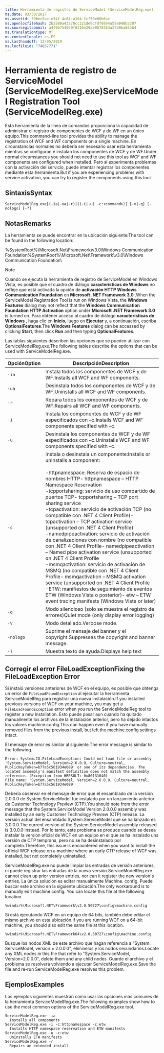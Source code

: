 ```yaml
---
title: Herramienta de registro de ServiceModel (ServiceModelReg.exe)
ms.date: 03/30/2017
ms.assetid: 396ec5ae-e34f-4c64-a164-fcf50e86b6ac
ms.openlocfilehash: 2b2580a43270cc221de9cfdf0894a59a040ba307
ms.sourcegitcommit: a4f9b754059f0210e29ae0578363a27b9ba84b64
ms.translationtype: MT
ms.contentlocale: es-ES
ms.lasthandoff: 12/05/2019
ms.locfileid: "74837771"
---
```

# <a name="servicemodel-registration-tool-servicemodelregexe"></a><span data-ttu-id="0b82d-102">Herramienta de registro de ServiceModel (ServiceModelReg.exe)</span><span class="sxs-lookup"><span data-stu-id="0b82d-102">ServiceModel Registration Tool (ServiceModelReg.exe)</span></span>
<span data-ttu-id="0b82d-103">Esta herramienta de la línea de comandos proporciona la capacidad de administrar el registro de componentes de WCF y de WF en un único equipo.</span><span class="sxs-lookup"><span data-stu-id="0b82d-103">This command-line tool provides the ability to manage the registration of WCF and WF components on a single machine.</span></span> <span data-ttu-id="0b82d-104">En circunstancias normales no debería ser necesario usar esta herramienta mientras se configuran e instalan los componentes de WCF y de WF.</span><span class="sxs-lookup"><span data-stu-id="0b82d-104">Under normal circumstances you should not need to use this tool as WCF and WF components are configured when installed.</span></span> <span data-ttu-id="0b82d-105">Pero si experimenta problemas con la activación del servicio, puede intentar registrar los componentes mediante esta herramienta.</span><span class="sxs-lookup"><span data-stu-id="0b82d-105">But if you are experiencing problems with service activation, you can try to register the components using this tool.</span></span>  
  
## <a name="syntax"></a><span data-ttu-id="0b82d-106">Sintaxis</span><span class="sxs-lookup"><span data-stu-id="0b82d-106">Syntax</span></span>  
  
```console  
ServiceModelReg.exe[(-ia|-ua|-r)|((-i|-u) -c:<command>)] [-v|-q] [-nologo] [-?]  
```  
  
## <a name="remarks"></a><span data-ttu-id="0b82d-107">Notas</span><span class="sxs-lookup"><span data-stu-id="0b82d-107">Remarks</span></span>  
 <span data-ttu-id="0b82d-108">La herramienta se puede encontrar en la ubicación siguiente:</span><span class="sxs-lookup"><span data-stu-id="0b82d-108">The tool can be found in the following location:</span></span>  
  
 <span data-ttu-id="0b82d-109">%SystemRoot%\Microsoft.Net\Framework\v3.0\Windows Communication Foundation</span><span class="sxs-lookup"><span data-stu-id="0b82d-109">%SystemRoot%\Microsoft.Net\Framework\v3.0\Windows Communication Foundation</span></span>\  
  
> [!NOTE]
> <span data-ttu-id="0b82d-110">Cuando se ejecuta la herramienta de registro de ServiceModel en Windows Vista, es posible que el cuadro de diálogo **características de Windows** no refleje que está activada la opción de **activación HTTP Windows Communication Foundation** en **Microsoft .NET Framework 3,0** .</span><span class="sxs-lookup"><span data-stu-id="0b82d-110">When the ServiceModel Registration Tool is run on Windows Vista, the **Windows Features** dialog may not reflect that the **Windows Communication Foundation HTTP Activation** option under **Microsoft .NET Framework 3.0** is turned on.</span></span> <span data-ttu-id="0b82d-111">Para obtener acceso al cuadro de diálogo **características de Windows** , haga clic en **Inicio**, luego en **Ejecutar** y, a continuación, escriba **OptionalFeatures**.</span><span class="sxs-lookup"><span data-stu-id="0b82d-111">The **Windows Features** dialog can be accessed by clicking **Start**, then click **Run** and then typing **OptionalFeatures**.</span></span>  
  
 <span data-ttu-id="0b82d-112">Las tablas siguientes describen las opciones que se pueden utilizar con ServiceModelReg.exe.</span><span class="sxs-lookup"><span data-stu-id="0b82d-112">The following tables describe the options that can be used with ServiceModelReg.exe.</span></span>  
  
|<span data-ttu-id="0b82d-113">Opción</span><span class="sxs-lookup"><span data-stu-id="0b82d-113">Option</span></span>|<span data-ttu-id="0b82d-114">Descripción</span><span class="sxs-lookup"><span data-stu-id="0b82d-114">Description</span></span>|  
|------------|-----------------|  
|`-ia`|<span data-ttu-id="0b82d-115">Instala todos los componentes de WCF y de WF.</span><span class="sxs-lookup"><span data-stu-id="0b82d-115">Installs all WCF and WF components.</span></span>|  
|`-ua`|<span data-ttu-id="0b82d-116">Desinstala todos los componentes de WCF y de WF.</span><span class="sxs-lookup"><span data-stu-id="0b82d-116">Uninstalls all WCF and WF components.</span></span>|  
|`-r`|<span data-ttu-id="0b82d-117">Repara todos los componentes de WCF y de WF.</span><span class="sxs-lookup"><span data-stu-id="0b82d-117">Repairs all WCF and WF components.</span></span>|  
|`-i`|<span data-ttu-id="0b82d-118">Instala los componentes de WCF y de WF especificados con –c.</span><span class="sxs-lookup"><span data-stu-id="0b82d-118">Installs WCF and WF components specified with –c.</span></span>|  
|`-u`|<span data-ttu-id="0b82d-119">Desinstala los componentes de WCF y de WF especificados con –c.</span><span class="sxs-lookup"><span data-stu-id="0b82d-119">Uninstalls WCF and WF components specified with –c.</span></span>|  
|`-c`|<span data-ttu-id="0b82d-120">Instala o desinstala un componente:</span><span class="sxs-lookup"><span data-stu-id="0b82d-120">Installs or uninstalls a component:</span></span><br /><br /> <span data-ttu-id="0b82d-121">-httpnamespace: Reserva de espacio de nombres HTTP</span><span class="sxs-lookup"><span data-stu-id="0b82d-121">-   httpnamespace – HTTP Namespace Reservation</span></span><br /><span data-ttu-id="0b82d-122">-tcpportsharing: servicio de uso compartido de puertos TCP</span><span class="sxs-lookup"><span data-stu-id="0b82d-122">-   tcpportsharing – TCP port sharing service</span></span><br /><span data-ttu-id="0b82d-123">-tcpactivation: servicio de activación TCP (no compatible con .NET 4 Client Profile)</span><span class="sxs-lookup"><span data-stu-id="0b82d-123">-   tcpactivation – TCP activation service (unsupported on .NET 4 Client Profile)</span></span><br /><span data-ttu-id="0b82d-124">-namedpipeactivation: servicio de activación de canalizaciones con nombre (no compatible con .NET 4 Client Profile</span><span class="sxs-lookup"><span data-stu-id="0b82d-124">-   namedpipeactivation – Named pipe activation service (unsupported on .NET 4 Client Profile</span></span><br /><span data-ttu-id="0b82d-125">-msmqactivation: servicio de activación de MSMQ (no compatible con .NET 4 Client Profile</span><span class="sxs-lookup"><span data-stu-id="0b82d-125">-   msmqactivation – MSMQ activation service (unsupported on .NET 4 Client Profile</span></span><br /><span data-ttu-id="0b82d-126">-ETW: manifiestos de seguimiento de eventos ETW (Windows Vista o posterior)</span><span class="sxs-lookup"><span data-stu-id="0b82d-126">-   etw – ETW event tracing manifests (Windows Vista or later)</span></span>|  
|`-q`|<span data-ttu-id="0b82d-127">Modo silencioso (solo se muestra el registro de errores)</span><span class="sxs-lookup"><span data-stu-id="0b82d-127">Quiet mode (only display error logging)</span></span>|  
|`-v`|<span data-ttu-id="0b82d-128">Modo detallado.</span><span class="sxs-lookup"><span data-stu-id="0b82d-128">Verbose mode.</span></span>|  
|`-nologo`|<span data-ttu-id="0b82d-129">Suprime el mensaje del banner y el copyright.</span><span class="sxs-lookup"><span data-stu-id="0b82d-129">Suppresses the copyright and banner message.</span></span>|  
|`-?`|<span data-ttu-id="0b82d-130">Muestra texto de ayuda.</span><span class="sxs-lookup"><span data-stu-id="0b82d-130">Displays help text</span></span>|  
  
## <a name="fixing-the-fileloadexception-error"></a><span data-ttu-id="0b82d-131">Corregir el error FileLoadException</span><span class="sxs-lookup"><span data-stu-id="0b82d-131">Fixing the FileLoadException Error</span></span>  
 <span data-ttu-id="0b82d-132">Si instaló versiones anteriores de WCF en el equipo, es posible que obtenga un error de `FileLoadFoundException` al ejecutar la herramienta ServiceModelReg para registrar una nueva instalación.</span><span class="sxs-lookup"><span data-stu-id="0b82d-132">If you installed previous versions of WCF on your machine, you may get a `FileLoadFoundException` error when you run the ServiceModelReg tool to register a new installation.</span></span> <span data-ttu-id="0b82d-133">Esto puede pasar aun cuando ha quitado manualmente los archivos de la instalación anterior, pero ha dejado intactos los valores machine.config.</span><span class="sxs-lookup"><span data-stu-id="0b82d-133">This can happen even if you have manually removed files from the previous install, but left the machine.config settings intact.</span></span>  
  
 <span data-ttu-id="0b82d-134">El mensaje de error es similar al siguiente.</span><span class="sxs-lookup"><span data-stu-id="0b82d-134">The error message is similar to the following.</span></span>  
  
```console  
Error: System.IO.FileLoadException: Could not load file or assembly 'System.ServiceModel, Version=2.0.0.0, Culture=neutral, PublicKeyToken=b77a5c561934e089' or one of its dependencies. The located assembly's manifest definition does not match the assembly reference. (Exception from HRESULT: 0x80131040)  
File name: 'System.ServiceModel, Version=2.0.0.0, Culture=neutral, PublicKeyToken=b77a5c561934e089'  
```  
  
 <span data-ttu-id="0b82d-135">Debería observar en el mensaje de error que el ensamblado de la versión 2.0.0.0 de System.ServiceModel fue instalado por un lanzamiento anterior de Customer Technology Preview (CTP).</span><span class="sxs-lookup"><span data-stu-id="0b82d-135">You should note from the error message that the System.ServiceModel Version 2.0.0.0 assembly was installed by an early Customer Technology Preview (CTP) release.</span></span> <span data-ttu-id="0b82d-136">La versión actual del ensamblado System.ServiceModel que se ha lanzado es 3.0.0.0.</span><span class="sxs-lookup"><span data-stu-id="0b82d-136">The current version of the System.ServiceModel assembly released is 3.0.0.0 instead.</span></span> <span data-ttu-id="0b82d-137">Por lo tanto, este problema se produce cuando se desea instalar la versión oficial de WCF en un equipo en el que se ha instalado una versión de CTP temprana, pero no se ha desinstalado por completo.</span><span class="sxs-lookup"><span data-stu-id="0b82d-137">Therefore, this issue is encountered when you want to install the official WCF release on a machine where an early CTP release of WCF was installed, but not completely uninstalled.</span></span>  
  
 <span data-ttu-id="0b82d-138">ServiceModelReg.exe no puede limpiar las entradas de versión anteriores, ni puede registrar las entradas de la nueva versión.</span><span class="sxs-lookup"><span data-stu-id="0b82d-138">ServiceModelReg.exe cannot clean up prior version entries, nor can it register the new version's entries.</span></span> <span data-ttu-id="0b82d-139">La única solución es editar manualmente Machine. config. Puede buscar este archivo en la siguiente ubicación.</span><span class="sxs-lookup"><span data-stu-id="0b82d-139">The only workaround is to manually edit machine.config. You can locate this file at the following location.</span></span>  
  
```console  
%windir%\Microsoft.NET\Framework\v2.0.50727\config\machine.config   
```  
  
 <span data-ttu-id="0b82d-140">Si está ejecutando WCF en un equipo de 64 bits, también debe editar el mismo archivo en esta ubicación.</span><span class="sxs-lookup"><span data-stu-id="0b82d-140">If you are running WCF on a 64-bit machine, you should also edit the same file at this location.</span></span>  
  
```console  
%windir%\Microsoft.NET\Framework64\v2.0.50727\config\machine.config   
```  
  
 <span data-ttu-id="0b82d-141">Busque los nodos XML de este archivo que hagan referencia a "System. ServiceModel, version = 2.0.0.0", elimínelos y los nodos secundarios.</span><span class="sxs-lookup"><span data-stu-id="0b82d-141">Locate any XML nodes in this file that refer to "System.ServiceModel, Version=2.0.0.0", delete them and any child nodes.</span></span> <span data-ttu-id="0b82d-142">Guarde el archivo y el problema se resolverá volviendo a ejecutar ServiceModelReg.exe.</span><span class="sxs-lookup"><span data-stu-id="0b82d-142">Save the file and re-run ServiceModelReg.exe resolves this problem.</span></span>  
  
## <a name="examples"></a><span data-ttu-id="0b82d-143">Ejemplos</span><span class="sxs-lookup"><span data-stu-id="0b82d-143">Examples</span></span>  
 <span data-ttu-id="0b82d-144">Los ejemplos siguientes muestran cómo usar las opciones más comunes de la herramienta ServiceModelReg.exe.</span><span class="sxs-lookup"><span data-stu-id="0b82d-144">The following examples show how to use the most common options of the ServiceModelReg.exe tool.</span></span>  
  
```console  
ServiceModelReg.exe -ia  
  Installs all components  
ServiceModelReg.exe -i -c:httpnamespace -c:etw  
  Installs HTTP namespace reservation and ETW manifests  
ServiceModelReg.exe -u -c:etw  
  Uninstalls ETW manifests  
ServiceModelReg.exe -r  
  Repairs an extended install  
```
